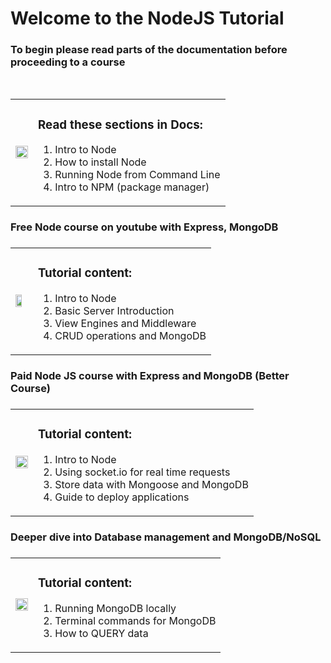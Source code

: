<h1>Welcome to the NodeJS Tutorial</h1>
<h3>To begin please read parts of the documentation before proceeding to a course</h3>
<br>
<table>
  <td>
    <a href="https://nodejs.dev/learn/introduction-to-nodejs" title="Node Docs"><img src="https://nodejs.dev/static/nodejs-logo-light-mode-e8344f71081da53be8ee1098584a0ab6.svg" width="100%"/></a>
  </td>
  <td>
  <h3>Read these sections in Docs:</h3>
    <ol>
      <li>Intro to Node</li>
      <li>How to install Node</li>
      <li>Running Node from Command Line</li>
      <li>Intro to NPM (package manager)</li>
    </ol>
  </td>
</table>

<h3>Free Node course on youtube with Express, MongoDB<h3>
<table>
  <td>
    <a href="https://www.youtube.com/watch?v=zb3Qk8SG5Ms&list=PL4cUxeGkcC9jsz4LDYc6kv3ymONOKxwBU" title="Node Tutorial"><img src="https://img.youtube.com/vi/zb3Qk8SG5Ms/maxresdefault.jpg" width="72%"/></a>
  </td>
  <td>
  <h3>Tutorial content:</h3>
    <ol>
      <li>Intro to Node</li>
      <li>Basic Server Introduction</li>
      <li>View Engines and Middleware</li>
      <li>CRUD operations and MongoDB</li>
    </ol>
  </td>
</table>

<h3>Paid Node JS course with Express and MongoDB (Better Course)<h3>
<table>
  <td>
    <a href="https://www.udemy.com/course/the-complete-nodejs-developer-course-2/" title="Node Tutorial"><img src="https://img-c.udemycdn.com/course/480x270/922484_52a1_8.jpg" width="100%"/></a>
  </td>
  <td>
  <h3>Tutorial content:</h3>
    <ol>
      <li>Intro to Node</li>
      <li>Using socket.io for real time requests</li>
      <li>Store data with Mongoose and MongoDB</li>
      <li>Guide to deploy applications</li>
    </ol>
  </td>
</table>

<h3>Deeper dive into Database management and MongoDB/NoSQL<h3>
<table>
  <td>
    <a href="https://click.linksynergy.com/deeplink?id=JVFxdTr9V80&mid=39197&murl=https%3A%2F%2Fwww.udemy.com%2Fcourse%2Fmongodb-essentials%2F" title="Node Tutorial"><img src="https://img-c.udemycdn.com/course/480x270/722416_2be1_3.jpg" width="100%"/></a>
  </td>
  <td>
  <h3>Tutorial content:</h3>
    <ol>
      <li>Running MongoDB locally</li>
      <li>Terminal commands for MongoDB</li>
      <li>How to QUERY data</li>
    </ol>
  </td>
</table>